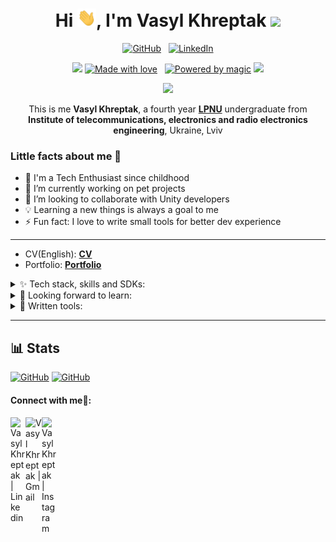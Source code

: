 <h1 align="center">
    Hi <img src="https://raw.githubusercontent.com/ABSphreak/ABSphreak/master/gifs/Hi.gif" width="30px">, I'm Vasyl Khreptak
    <a href="#"><img src="https://media1.giphy.com/media/BXjqytvu9bKzCUHdzz/giphy.gif" width="32"></a>
</h1>

<p align="center">
    <a href="https://github.com/VasylKhreptak"><img alt="GitHub" title="GitHub" src="https://img.shields.io/badge/GitHub-100000?style=for-the-badge&logo=github&logoColor=white"/></a>
    &#8287;
    <a href="https://www.linkedin.com/in/vasyl-khreptak-52aa70261/"><img alt="LinkedIn" title="LinkedIn" src="https://img.shields.io/badge/LinkedIn-0077B5?style=for-the-badge&logo=linkedin&logoColor=white"/></a>
</p>

<p align="center">
    <a href="#"><img src="https://media2.giphy.com/media/268orexI2vRuu3k4EW/giphy.gif" width="32"></a>
    <a href="#"><img alt="Made with love" title="Made with love" height="30" src="https://img.shields.io/static/v1?label=Made+with&message=Love&color=red&style=for-the-badge"/></a>
    &#8287;
    <a href="#"><img alt="Powered by magic" title="Powered by magic" height="30" src="https://img.shields.io/static/v1?label=Powered+by&message=Magic&color=violet&style=for-the-badge"/></a>
    <a href="#"><img src="https://media4.giphy.com/media/jU397nUOKJjqNLneYG/giphy.gif" width="32"></a>
</p>

<p align="center">
  <a href="https://github.com/VasylKhreptak/readme-typing-svg"><img src="https://readme-typing-svg.herokuapp.com?lines=LPNU+Undergraduate;Unity+Game+Developer;Aspiring+Learner&center=true&width=500&height=30"></a>
</p>

<p align="center">
    This is me <b>Vasyl Khreptak</b>, a fourth year <a href="https://lpnu.ua/"><b>LPNU</b></a> undergraduate from <b>Institute of telecommunications, electronics and radio electronics engineering</b>, Ukraine, Lviv
</p>

<h3>Little facts about me 🧑</h3>

- 🧞 I'm a Tech Enthusiast since childhood
- 🔭 I’m currently working on pet projects
- 👯 I’m looking to collaborate with Unity developers
- 💡 Learning a new things is always a goal to me
- ⚡ Fun fact: I love to write small tools for better dev experience
  <br>

---

- CV(English): <a href="https://github.com/VasylKhreptak/VasylKhreptak/blob/main/CV/CV.pdf"><b>CV</b></a>
- Portfolio: <a href="https://gamedevportfolio.tilda.ws/"><b>Portfolio</b></a>

<details>
<summary>
  ✨ Tech stack, skills and SDKs:
</summary>

<code>C#</code>
<code>Unity</code>
<code>Git</code>
<code>Jetbrains Rider</code>
<code>Visual Studio</code>
<code>Visual Studio Code</code>
<code>Pycharm</code>
<code>Zenject</code>
<code>DoTween</code>
<code>UniRx</code>
<code>Built-in/Universal Render Pipelines</code>
<code>Shader Graph</code>
<code>Google Admob</code>
<code>Firebase Analytics, Realtime DB, Storage, Crashlytics, Messaging, Authentication</code>
<code>Push notification</code>
<code>Google Play Games SDK</code>
<code>AR Core</code>
<code>Adobe Photoshop</code>
<code>Adobe Premiere Pro</code>
<code>Adobe Illustrator</code>
<code>Blender</code>
<code>Audacity</code>
<code>Fishnet</code>
<code>NavMesh Agents</code>
<code>A* Pathfinding Project</code>
<code>Flexalon Grid Layout</code>
<code>UniTask</code>
<code>Unity Localization</code>
<code>ParrelSync</code>
<code>NiceVibrations</code>
<code>NewtonSoft</code>

</details>

<details>
<summary>
  🌱 Looking forward to learn:
</summary>

<code>Architecture approaches</code>
<code>Addressables</code>
<code>Odin Inspector</code>
<code>ECS</code>
<code>Networking</code>
<code>Spine</code>
<code>Animation Rigging</code>
<code>HLSL</code>
<code>Compute Shaders</code>

</details>

<details>
<summary>
  🔧 Written tools:
</summary>

- [**Audio Service**](https://github.com/VasylKhreptak/AudioService) - Top-tier 3D game audio tool with full control over music and sound effects.
- [**Timer**](https://github.com/VasylKhreptak/Timer) - Create actions with timers or cooldowns for efficient gameplay in most games.
- [**Banks**](https://github.com/VasylKhreptak/Banks) - Take control of your game's resources with this tool.
- [**Health**](https://github.com/VasylKhreptak/Health) - Manage health and damage in your game with this tool.
- [**ObjectPoolSystem**](https://github.com/VasylKhreptak/ObjectPoolSystem) - Manage your game objects.
- [**GameObjectKernel**](https://github.com/VasylKhreptak/GameObjectKernel) - Notify root object enable/disable events with GameObjectKernel in GameObjectContext via interfaces.
- [**NetworkObjectKernel**](https://github.com/VasylKhreptak/NetworkObjectKernel) - Utilize NetworkBehaviour callbacks with interfaces, leveraging Zenject and Fishnet.
- [**GameObjetContextRunner**](https://github.com/VasylKhreptak/GameObjectContextRunner) - Resolve dependency injection for instantiated objects in networking plugins.
- [**Animations**](https://github.com/VasylKhreptak/Animations) - Efficient UI animations in minimal code using DoTween for swift development.
- [**Extensions**](https://github.com/VasylKhreptak/Extensions) - A collection of most used extension in game development.
- [**MinMaxProperties**](https://github.com/VasylKhreptak/Extensions) - A simple helper scripts for combining two values of same type into one object.
- [**ResourceVisualizer**](https://github.com/VasylKhreptak/ResourceVisualizer) - A plugin for visualizing resources like flying coins on screen.

</details>

---

## 📊 Stats

<a href="https://github.com/VasylKhreptak"><img alt="GitHub" title="GitHub" src="https://github-readme-stats.vercel.app/api?username=VasylKhreptak&show_icons=true&theme=radical" height="172"/></a>
<a href="https://github.com/VasylKhreptak"><img alt="GitHub" title="GitHub" src="https://github-readme-stats.vercel.app/api/top-langs/?username=VasylKhreptak&layout=compact&theme=radical" height="172"/></a>

<h4> Connect with me🤝: <h4>
  </h4>
  <a href="https://www.linkedin.com/in/vasyl-khreptak-52aa70261/">
   <img align="left" alt="Vasyl Khreptak | Linkedin" width="24px" src="https://www.vectorlogo.zone/logos/linkedin/linkedin-icon.svg" />
  </a>
  <a href="mailto:vasylkhreptak12@gmail.com">
    <img align="left" alt="Vasyl Khreptak | Gmail" width="26px" src="https://www.vectorlogo.zone/logos/gmail/gmail-icon.svg" />
  </a>
  <a href="https://www.instagram.com/_feynom_/">
    <img align="left" alt="Vasyl Khreptak | Instagram" width="24px" src="https://www.vectorlogo.zone/logos/instagram/instagram-icon.svg" />
  <br>
